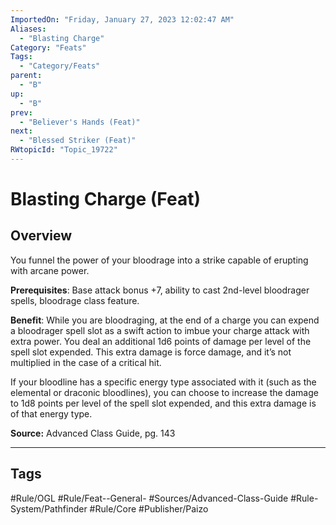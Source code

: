 ```yaml
---
ImportedOn: "Friday, January 27, 2023 12:02:47 AM"
Aliases:
  - "Blasting Charge"
Category: "Feats"
Tags:
  - "Category/Feats"
parent:
  - "B"
up:
  - "B"
prev:
  - "Believer's Hands (Feat)"
next:
  - "Blessed Striker (Feat)"
RWtopicId: "Topic_19722"
---
```

# Blasting Charge (Feat)
## Overview
You funnel the power of your bloodrage into a strike capable of erupting with arcane power.

**Prerequisites**: Base attack bonus +7, ability to cast 2nd-level bloodrager spells, bloodrage class feature.

**Benefit**: While you are bloodraging, at the end of a charge you can expend a bloodrager spell slot as a swift action to imbue your charge attack with extra power. You deal an additional 1d6 points of damage per level of the spell slot expended. This extra damage is force damage, and it’s not multiplied in the case of a critical hit.

If your bloodline has a specific energy type associated with it (such as the elemental or draconic bloodlines), you can choose to increase the damage to 1d8 points per level of the spell slot expended, and this extra damage is of that energy type.

**Source:** Advanced Class Guide, pg. 143


---
## Tags
#Rule/OGL #Rule/Feat--General- #Sources/Advanced-Class-Guide #Rule-System/Pathfinder #Rule/Core #Publisher/Paizo

